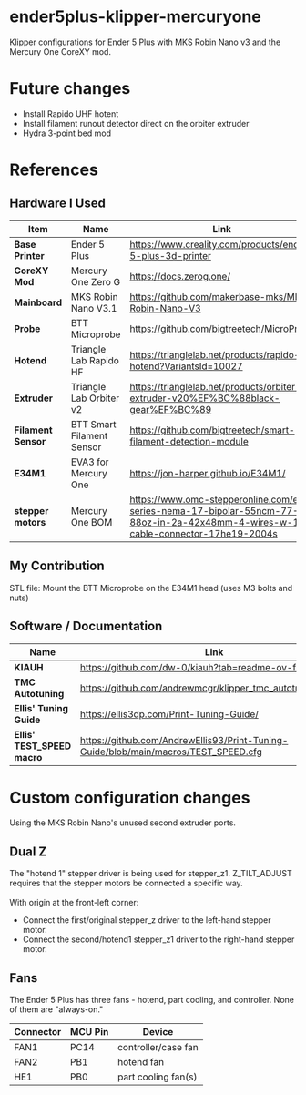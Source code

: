 # ender5plus-klipper-mercuryone
Klipper configurations for Ender 5 Plus with MKS Robin Nano v3 and the Mercury One CoreXY mod.

# Future changes
* Install Rapido UHF hotent
* Install filament runout detector direct on the orbiter extruder
* Hydra 3-point bed mod

# References

## Hardware I Used

| **Item**         | **Name**                | **Link**                                                                          | **Note** |
|-|-|-|-|
| **Base Printer** | Ender 5 Plus| https://www.creality.com/products/ender-5-plus-3d-printer||
| **CoreXY Mod**   | Mercury One Zero G| https://docs.zerog.one/||
| **Mainboard**    | MKS Robin Nano V3.1| https://github.com/makerbase-mks/MKS-Robin-Nano-V3|          |
| **Probe**| BTT Microprobe| https://github.com/bigtreetech/MicroProbe||
| **Hotend**| Triangle Lab Rapido HF| https://trianglelab.net/products/rapido-hotend?VariantsId=10027| Changing to Rapido UHF|
| **Extruder**| Triangle Lab Orbiter v2 | https://trianglelab.net/products/orbiter-extruder-v20%EF%BC%88black-gear%EF%BC%89 ||
| **Filament Sensor** | BTT Smart Filament Sensor | https://github.com/bigtreetech/smart-filament-detection-module | Changing to Orbiter detector|
| **E34M1**|EVA3 for Mercury One| https://jon-harper.github.io/E34M1/||
| **stepper motors**|Mercury One BOM|https://www.omc-stepperonline.com/e-series-nema-17-bipolar-55ncm-77-88oz-in-2a-42x48mm-4-wires-w-1m-cable-connector-17he19-2004s||

## My Contribution
STL file: Mount the BTT Microprobe on the E34M1 head (uses M3 bolts and nuts)

## Software / Documentation
| **Name**                | **Link**                                                                          | **Note** |
|-------------------------|-----------------------------------------------------------------------------------|----------|
| **KIAUH** | https://github.com/dw-0/kiauh?tab=readme-ov-file||
| **TMC Autotuning** | https://github.com/andrewmcgr/klipper_tmc_autotuneGuide** ||
| **Ellis' Tuning Guide** | https://ellis3dp.com/Print-Tuning-Guide/||
| **Ellis' TEST_SPEED macro** | https://github.com/AndrewEllis93/Print-Tuning-Guide/blob/main/macros/TEST_SPEED.cfg  ||

# Custom configuration changes
Using the MKS Robin Nano's unused second extruder ports.

## Dual Z
The "hotend 1" stepper driver is being used for stepper_z1. Z_TILT_ADJUST requires that the stepper motors be connected a specific way.<br><br>With origin at the front-left corner:
* Connect the first/original stepper_z driver to the left-hand stepper motor.
* Connect the second/hotend1 stepper_z1 driver to the right-hand stepper motor.

## Fans
The Ender 5 Plus has three fans - hotend, part cooling, and controller. None of them are "always-on."

| **Connector**|**MCU Pin**| **Device** |
|------------------|-------------------------|----|
| FAN1 | PC14 | controller/case fan
| FAN2 | PB1 | hotend fan
| HE1 | PB0 | part cooling fan(s)
  
